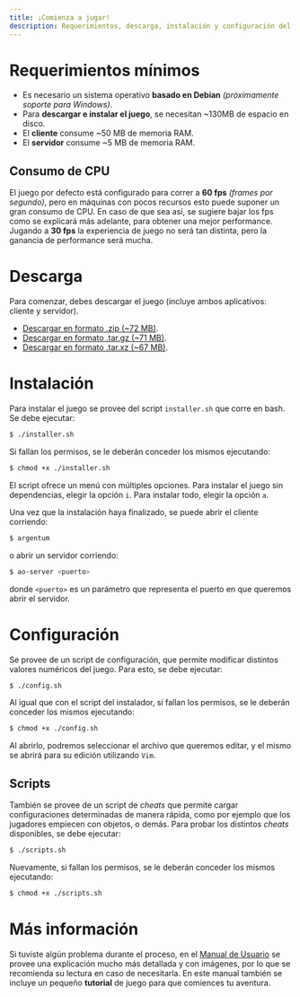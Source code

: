 ```yaml
---
title: ¡Comienza a jugar!
description: Requerimientos, descarga, instalación y configuración del juego
---
```


<!-- ##################################################################### -->

# Requerimientos mínimos

* Es necesario un sistema operativo **basado en Debian** *(próximamente soporte para Windows)*.
* Para **descargar e instalar el juego**, se necesitan ~130MB de espacio en disco.
* El **cliente** consume ~50 MB de memoria RAM.
* El **servidor** consume ~5 MB de memoria RAM.

## Consumo de CPU

El juego por defecto está configurado para correr a **60 fps** *(frames por segundo)*, pero en máquinas con pocos recursos esto puede suponer un gran consumo de CPU. En caso de que sea así, se sugiere bajar los fps como se explicará más adelante, para obtener una mejor performance. Jugando a **30 fps** la experiencia de juego no será tan distinta, pero la ganancia de performance será mucha.

<!-- ##################################################################### -->

# Descarga

Para comenzar, debes descargar el juego (incluye ambos aplicativos: cliente y servidor).
* <a href="releases/AOL_v_1_0.zip">Descargar en formato .zip (~72 MB)</a>.
* <a href="releases/AOL_v_1_0.tar.gz">Descargar en formato .tar.gz (~71 MB)</a>.
* <a href="releases/AOL_v_1_0.tar.xz">Descargar en formato .tar.xz (~67 MB)</a>.

<!-- ##################################################################### -->

# Instalación

Para instalar el juego se provee del script `installer.sh` que corre en bash. Se debe ejecutar:
```bash
$ ./installer.sh
```

Si fallan los permisos, se le deberán conceder los mismos ejecutando:
```bash
$ chmod +x ./installer.sh
```

El script ofrece un menú con múltiples opciones. Para instalar el juego sin dependencias, elegir la opción `i`. Para instalar todo, elegir la opción `a`.

Una vez que la instalación haya finalizado, se puede abrir el cliente corriendo:
```bash
$ argentum
```
o abrir un servidor corriendo:
```bash
$ ao-server <puerto>
```
donde `<puerto>` es un parámetro que representa el puerto en que queremos abrir el servidor.

<!-- ##################################################################### -->

# Configuración
Se provee de un script de configuración, que permite modificar distintos valores numéricos del juego. Para esto, se debe ejecutar:
```bash
$ ./config.sh
```

Al igual que con el script del instalador, si fallan los permisos, se le deberán conceder los mismos ejecutando:
```bash
$ chmod +x ./config.sh
```

Al abrirlo, podremos seleccionar el archivo que queremos editar, y el mismo se abrirá para su edición utilizando `Vim`.

## Scripts
También se provee de un script de *cheats* que permite cargar configuraciones determinadas de manera rápida, como por ejemplo que los jugadores empiecen con objetos, o demás. Para probar los distintos *cheats* disponibles, se debe ejecutar:
```bash
$ ./scripts.sh
```

Nuevamente, si fallan los permisos, se le deberán conceder los mismos ejecutando:
```bash
$ chmod +x ./scripts.sh
```

<!-- ##################################################################### -->

# Más información

Si tuviste algún problema durante el proceso, en el [Manual de Usuario](Manual_de_Usuario.pdf) se provee una explicación mucho más detallada y con imágenes, por lo que se recomienda su lectura en caso de necesitarla. En este manual también se incluye un pequeño **tutorial** de juego para que comiences tu aventura.

<!-- ##################################################################### -->
